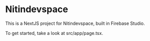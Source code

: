 # Nitindevspace

This is a NextJS project for Nitindevspace, built in Firebase Studio.

To get started, take a look at src/app/page.tsx.
